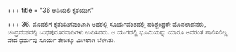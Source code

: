 +++
title = "36 ಆದಿಯಲಿ ಕೃತಯುಗ"

+++
36. ಮೊದಲಿಗೆ ಕೃತಯುಗವುಂಟಾಗಿ ಅದರಲ್ಲಿ ಸೂರ್ಯವಂಶದಲ್ಲಿ ಹರಿಶ್ಚಂದ್ರರೇ ಮೊದಲಾದವರು, ಚಂದ್ರವಂಶದಲ್ಲಿ ಬುಧಪುರೂರವಾದಿಗಳು ಉದಿಸಿದರು. ಆ ಯುಗದಲ್ಲಿ ಭೂಮಿಯನ್ನು ಯಾರೂ ಅವರಂತೆ ಪಾಲಿಸಲಿಲ್ಲ. ವೇದ ಧರ್ಮವು ಸೂರ್ಯ ತೇಜಕ್ಕೂ ಮಿಗಿಲಾಗಿ ಬೆಳಗಿತು.